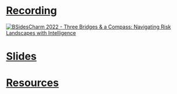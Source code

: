 # [Recording](https://www.youtube.com/watch?v=9MA-wBXPnmg)

[![BSidesCharm 2022 - Three Bridges & a Compass: Navigating Risk Landscapes with Intelligence](https://img.youtube.com/vi/9MA-wBXPnmg/0.jpg)](https://www.youtube.com/watch?v=9MA-wBXPnmg "BSidesCharm 2022 - Three Bridges & a Compass: Navigating Risk Landscapes with Intelligence")

# [Slides](https://github.com/tropChaud/Presentations/blob/main/2022_05_BSidesCharm/BSidesCharm_Three%20Bridges%20%26%20a%20Compass.pdf)

# [Resources](https://github.com/tropChaud/Presentations/blob/main/2022_05_BSidesCharm/Resources.md)
